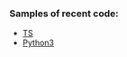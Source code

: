 ### Samples of recent code:

-  [TS](https://github.com/rtviii/ribosome.xyz-frontend.ts/blob/master/src/redux/reducers/Filters/ActionTypes.ts)
-  [Python3](https://github.com/rtviii/python-sample/blob/master/CorrelatedUncorrellated.py)
